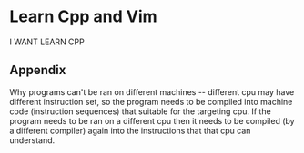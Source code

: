 # Learn Cpp and Vim
I WANT LEARN CPP
## Appendix
Why programs can't be ran on different machines
-- different cpu may have different instruction set, so the program needs to be compiled into machine code (instruction sequences) that suitable for the targeting cpu. If the program needs to be ran on a different cpu then it needs to be compiled (by a different compiler) again into the instructions that that cpu can understand.
##

